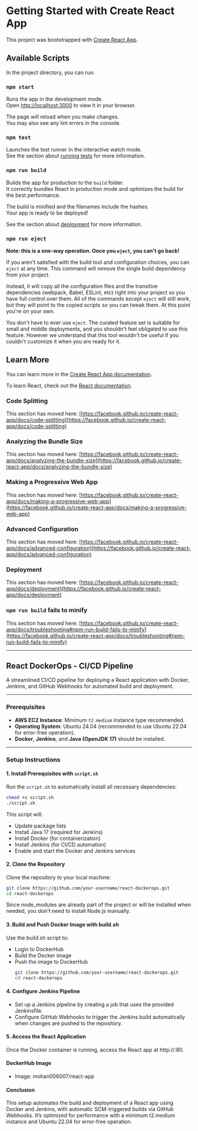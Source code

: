 # Getting Started with Create React App

This project was bootstrapped with [Create React App](https://github.com/facebook/create-react-app).

## Available Scripts

In the project directory, you can run:

### `npm start`

Runs the app in the development mode.\
Open [http://localhost:3000](http://localhost:3000) to view it in your browser.

The page will reload when you make changes.\
You may also see any lint errors in the console.

### `npm test`

Launches the test runner in the interactive watch mode.\
See the section about [running tests](https://facebook.github.io/create-react-app/docs/running-tests) for more information.

### `npm run build`

Builds the app for production to the `build` folder.\
It correctly bundles React in production mode and optimizes the build for the best performance.

The build is minified and the filenames include the hashes.\
Your app is ready to be deployed!

See the section about [deployment](https://facebook.github.io/create-react-app/docs/deployment) for more information.

### `npm run eject`

**Note: this is a one-way operation. Once you `eject`, you can't go back!**

If you aren't satisfied with the build tool and configuration choices, you can `eject` at any time. This command will remove the single build dependency from your project.

Instead, it will copy all the configuration files and the transitive dependencies (webpack, Babel, ESLint, etc) right into your project so you have full control over them. All of the commands except `eject` will still work, but they will point to the copied scripts so you can tweak them. At this point you're on your own.

You don't have to ever use `eject`. The curated feature set is suitable for small and middle deployments, and you shouldn't feel obligated to use this feature. However we understand that this tool wouldn't be useful if you couldn't customize it when you are ready for it.

## Learn More

You can learn more in the [Create React App documentation](https://facebook.github.io/create-react-app/docs/getting-started).

To learn React, check out the [React documentation](https://reactjs.org/).

### Code Splitting

This section has moved here: [https://facebook.github.io/create-react-app/docs/code-splitting](https://facebook.github.io/create-react-app/docs/code-splitting)

### Analyzing the Bundle Size

This section has moved here: [https://facebook.github.io/create-react-app/docs/analyzing-the-bundle-size](https://facebook.github.io/create-react-app/docs/analyzing-the-bundle-size)

### Making a Progressive Web App

This section has moved here: [https://facebook.github.io/create-react-app/docs/making-a-progressive-web-app](https://facebook.github.io/create-react-app/docs/making-a-progressive-web-app)

### Advanced Configuration

This section has moved here: [https://facebook.github.io/create-react-app/docs/advanced-configuration](https://facebook.github.io/create-react-app/docs/advanced-configuration)

### Deployment

This section has moved here: [https://facebook.github.io/create-react-app/docs/deployment](https://facebook.github.io/create-react-app/docs/deployment)

### `npm run build` fails to minify

This section has moved here: [https://facebook.github.io/create-react-app/docs/troubleshooting#npm-run-build-fails-to-minify](https://facebook.github.io/create-react-app/docs/troubleshooting#npm-run-build-fails-to-minify)

---

## React DockerOps - CI/CD Pipeline

A streamlined CI/CD pipeline for deploying a React application with Docker, Jenkins, and GitHub Webhooks for automated build and deployment.

---

### Prerequisites

- **AWS EC2 Instance**: Minimum `t2.medium` instance type recommended.
- **Operating System**: Ubuntu 24.04 (recommended to use Ubuntu 22.04 for error-free operation).
- **Docker**, **Jenkins**, and **Java (OpenJDK 17)** should be installed.

---

### Setup Instructions

#### 1. Install Prerequisites with `script.sh`

Run the `script.sh` to automatically install all necessary dependencies:

```bash
chmod +x script.sh
./script.sh
```

This script will:
- Update package lists
- Install Java 17 (required for Jenkins)
- Install Docker (for containerization)
- Install Jenkins (for CI/CD automation)
- Enable and start the Docker and Jenkins services
 #### 2. Clone the Repository

 Clone the repository to your local machine:
 ```bash
git clone https://github.com/your-username/react-dockerops.git
cd react-dockerops
```
Since node_modules are already part of the project or will be installed when needed, you don't need to install Node.js manually.

#### 3. Build and Push Docker Image with build.sh
Use the build.sh script to:
- Login to DockerHub
- Build the Docker image
- Push the image to DockerHub
  ```bash
  git clone https://github.com/your-username/react-dockerops.git
  cd react-dockerops
  ```
#### 4. Configure Jenkins Pipeline
- Set up a Jenkins pipeline by creating a job that uses the provided Jenkinsfile.
- Configure GitHub Webhooks to trigger the Jenkins build automatically when changes are pushed to the repository.

#### 5. Access the React Application
Once the Docker container is running, access the React app at http://<your-ec2-ip>:80.

#### DockerHub Image
- Image: mohan006007/react-app
  
#### Conclusion
This setup automates the build and deployment of a React app using Docker and Jenkins, with automatic SCM-triggered builds via GitHub Webhooks. It’s optimized for performance with a minimum t2.medium instance and Ubuntu 22.04 for error-free operation.

